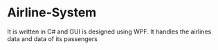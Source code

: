 # Airline-System
It is written in C# and GUI is designed using WPF. It handles the airlines data and data of its passengers
